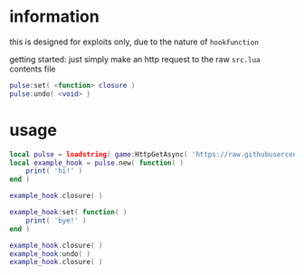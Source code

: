 # information
this is designed for exploits only, due to the nature of `hookfunction`

getting started: just simply make an http request to the raw `src.lua` contents file

```lua
pulse:set( <function> closure )
pulse:undo( <void> )
```

# usage
```lua
local pulse = loadstring( game:HttpGetAsync( 'https://raw.githubusercontent.com/networktraffic/pulse/main/src.lua' ) )( )
local example_hook = pulse.new( function( )
    print( 'hi!' )
end )

example_hook.closure( )

example_hook:set( function( )
    print( 'bye!' )
end )

example_hook.closure( )
example_hook:undo( )
example_hook.closure( )
```
